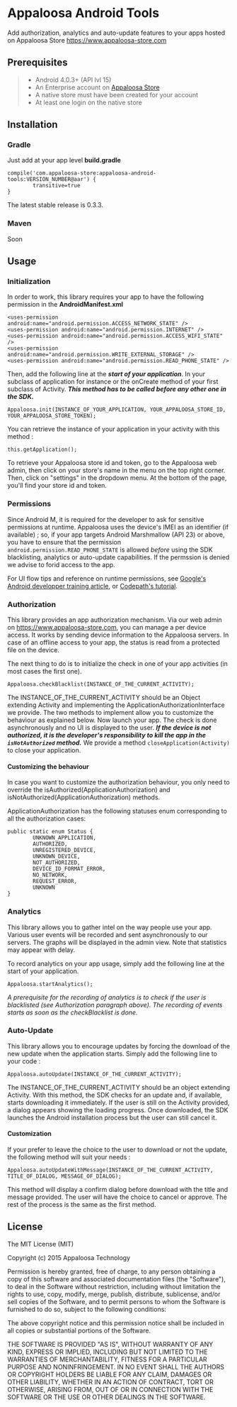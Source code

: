 # Appaloosa Android Tools

Add authorization, analytics and auto-update features to your apps hosted on Appaloosa Store https://www.appaloosa-store.com

## Prerequisites

> - Android 4.0.3+ (API lvl 15)
> - An Enterprise account on [Appaloosa Store](https://www.appaloosa-store.com)
> - A native store must have been created for your account
> - At least one login on the native store

## Installation

### Gradle
Just add at your app level **build.gradle**
```
compile('com.appaloosa-store:appaloosa-android-tools:VERSION_NUMBER@aar') {
        transitive=true
}
```
The latest stable release is 0.3.3.

### Maven
Soon

## Usage

### Initialization
In order to work, this library requires your app to have the following permission in the **AndroidManifest.xml**

```
<uses-permission android:name="android.permission.ACCESS_NETWORK_STATE" />
<uses-permission android:name="android.permission.INTERNET" />
<uses-permission android:name="android.permission.ACCESS_WIFI_STATE" />
<uses-permission android:name="android.permission.WRITE_EXTERNAL_STORAGE" />
<uses-permission android:name="android.permission.READ_PHONE_STATE" />
```

Then, add the following line at the ***start of your application***. In your subclass of application for instance or the onCreate method of your first subclass of Activity. ***This method has to be called before any other one in the SDK.***
```
Appaloosa.init(INSTANCE_OF_YOUR_APPLICATION, YOUR_APPALOOSA_STORE_ID, YOUR_APPALOOSA_STORE_TOKEN);
```
You can retrieve the instance of your application in your activity with this method :
```
this.getApplication();
```
To retrieve your Appaloosa store id and token, go to the Appaloosa web admin, then click on your store's name in the menu on the top right corner. Then, click on "settings" in the dropdown menu. At the bottom of the page, you'll find your store id and token.


### Permissions
Since Android M, it is required for the developer to ask for sensitive permissions at runtime.
Appaloosa uses the device's IMEI as an identifier (if available) ; so, if your app targets Android Marshmallow (API 23) or above, you have to ensure that the permission `android.permission.READ_PHONE_STATE` is allowed _before_ using the SDK blacklisting, analytics or auto-update capabilities. If the permssion is denied we advise to forid access to the app.

For UI flow tips and reference on runtime permissions, see [Google's Android developper training article](https://developer.android.com/training/permissions/requesting.html), or [Codepath's tutorial](http://guides.codepath.com/android/Understanding-App-Permissions).


### Authorization
This library provides an app authorization mechanism. Via our web admin on https://www.appaloosa-store.com, you can manage a per device access. It works by sending device information to the Appaloosa servers. In case of an offline access to your app, the status is read from a protected file on the device.

The next thing to do is to initialize the check in one of your app activities (in most cases the first one).

```
Appaloosa.checkBlacklist(INSTANCE_OF_THE_CURRENT_ACTIVITY);
```

The INSTANCE_OF_THE_CURRENT_ACTIVITY should be an Object extending Activity and implementing the ApplicationAuthorizationInterface we provide. The two methods to implement allow you to customize the behaviour as explained below.
Now launch your app. The check is done asynchronously and no UI is displayed to the user. ***If the device is not authorized, it is the developer's responsibility to kill the app in the ```isNotAuthorized``` method.*** We provide a method ```closeApplication(Activity)``` to close your application.

#### Customizing the behaviour
In case you want to customize the authorization behaviour, you only need to override the isAuthorized(ApplicationAuthorization) and isNotAuthorized(ApplicationAuthorization) methods.

ApplicationAuthorization has the following statuses enum corresponding to all the authorization cases: 
```
public static enum Status {
        UNKNOWN_APPLICATION,
        AUTHORIZED,
        UNREGISTERED_DEVICE,
        UNKNOWN_DEVICE,
        NOT_AUTHORIZED,
        DEVICE_ID_FORMAT_ERROR,
        NO_NETWORK,
        REQUEST_ERROR,
        UNKNOWN
}    
```

### Analytics

This library allows you to gather intel on the way people use your app. Various user events will be recorded and sent asynchronously to our servers. The graphs will be displayed in the admin view. Note that statistics may appear with delay.

To record analytics on your app usage, simply add the following line at the start of your application.
```
Appaloosa.startAnalytics();
```
*A prerequisite for the recording of analytics is to check if the user is blacklisted (see Authorization paragraph above). The recording of events starts as soon as the checkBlacklist is done.*

### Auto-Update
This library allows you to encourage updates by forcing the download of the new update when the application starts. Simply add the following line to your code :
```
Appaloosa.autoUpdate(INSTANCE_OF_THE_CURRENT_ACTIVITY);
```

The INSTANCE_OF_THE_CURRENT_ACTIVITY should be an object extending Activity. With this method, the SDK checks for an update and, if available, starts downloading it immediately. If the user is still on the Activity provided, a dialog appears showing the loading progress.
Once downloaded, the SDK launches the Android installation process but the user can still cancel it.

#### Customization
If your prefer to leave the choice to the user to download or not the update, the following method will suit your needs :
```
Appaloosa.autoUpdateWithMessage(INSTANCE_OF_THE_CURRENT_ACTIVITY, TITLE_OF_DIALOG, MESSAGE_OF_DIALOG);
```

This method will display a confirm dialog before download with the title and message provided. The user will have the choice to cancel or approve. The rest of the process is the same as the first method.

## License

  The MIT License (MIT)

  Copyright (c) 2015 Appaloosa Technology

  Permission is hereby granted, free of charge, to any person obtaining a copy
  of this software and associated documentation files (the "Software"), to deal
  in the Software without restriction, including without limitation the rights
  to use, copy, modify, merge, publish, distribute, sublicense, and/or sell
  copies of the Software, and to permit persons to whom the Software is
  furnished to do so, subject to the following conditions:

  The above copyright notice and this permission notice shall be included in all
  copies or substantial portions of the Software.

  THE SOFTWARE IS PROVIDED "AS IS", WITHOUT WARRANTY OF ANY KIND, EXPRESS OR
  IMPLIED, INCLUDING BUT NOT LIMITED TO THE WARRANTIES OF MERCHANTABILITY,
  FITNESS FOR A PARTICULAR PURPOSE AND NONINFRINGEMENT. IN NO EVENT SHALL THE
  AUTHORS OR COPYRIGHT HOLDERS BE LIABLE FOR ANY CLAIM, DAMAGES OR OTHER
  LIABILITY, WHETHER IN AN ACTION OF CONTRACT, TORT OR OTHERWISE, ARISING FROM,
  OUT OF OR IN CONNECTION WITH THE SOFTWARE OR THE USE OR OTHER DEALINGS IN THE
  SOFTWARE.
